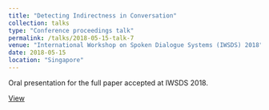 ```yaml
---
title: "Detecting Indirectness in Conversation"
collection: talks
type: "Conference proceedings talk"
permalink: /talks/2018-05-15-talk-7
venue: "International Workshop on Spoken Dialogue Systems (IWSDS) 2018"
date: 2018-05-15
location: "Singapore"
---
```


Oral presentation for the full paper accepted at IWSDS 2018.

[View](https://pranav-goel.github.io/files/detecting-indirectness-conversations-complete.pdf)
